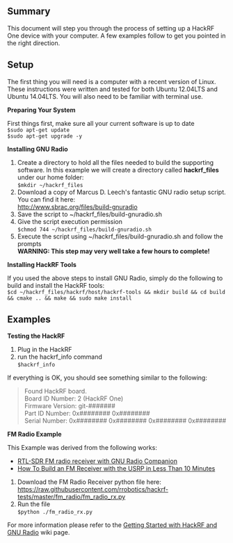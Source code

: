 ## Summary
This document will step you through the process of setting up a HackRF One device with your computer.  A few examples follow to get you pointed in the right direction.

## Setup
The first thing you will need is a computer with a recent version of Linux.  These instructions were written and tested for both Ubuntu 12.04LTS and Ubuntu 14.04LTS.  You will also need to be familiar with terminal use.

**Preparing Your System**

First things first, make sure all your current software is up to date<br>
`$sudo apt-get update`<br>
`$sudo apt-get upgrade -y`

**Installing GNU Radio**

1. Create a directory to hold all the files needed to build the supporting software. In this example we will create a directory called **hackrf_files** under our home folder:<br>
`$mkdir ~/hackrf_files`
2. Download a copy of Marcus D. Leech's fantastic GNU radio setup script.  You can find it here:<br> http://www.sbrac.org/files/build-gnuradio
3. Save the script to ~/hackrf_files/build-gnuradio.sh
4. Give the script execution permission<br>
`$chmod 744 ~/hackrf_files/build-gnuradio.sh`
5. Execute the script using ~/hackrf_files/build-gnuradio.sh and follow the prompts<br>**WARNING: This step may very well take a few hours to complete!**

**Installing HackRF Tools**

If you used the above steps to install GNU Radio, simply do the following to build and install the HackRF tools:<br>
`$cd ~/hackrf_files/hackrf/host/hackrf-tools && mkdir build && cd build && cmake .. && make && sudo make install`

## Examples
**Testing the HackRF**

1. Plug in the HackRF
2. run the hackrf_info command<br>
`$hackrf_info`

If everything is OK, you should see something similar to the following:

> Found HackRF board.<br>
> Board ID Number: 2 (HackRF One)<br>
> Firmware Version: git-#######<br>
> Part ID Number: 0x######## 0x########<br>
> Serial Number: 0x######## 0x######## 0x######## 0x########<br>

**FM Radio Example**

This Example was derived from the following works:
* [RTL-SDR FM radio receiver with GNU Radio Companion](http://www.instructables.com/id/RTL-SDR-FM-radio-receiver-with-GNU-Radio-Companion/) 
* [How To Build an FM Receiver with the USRP in Less Than 10 Minutes](https://www.youtube.com/watch?v=KWeY2yqwVA0)


1. Download the FM Radio Receiver python file here:<br>
https://raw.githubusercontent.com/rrobotics/hackrf-tests/master/fm_radio/fm_radio_rx.py
2. Run the file <br>
`$python ./fm_radio_rx.py`

For more information please refer to the [Getting Started with HackRF and GNU Radio](https://github.com/mossmann/hackrf/wiki/Getting-Started-with-HackRF-and-GNU-Radio) wiki page.

